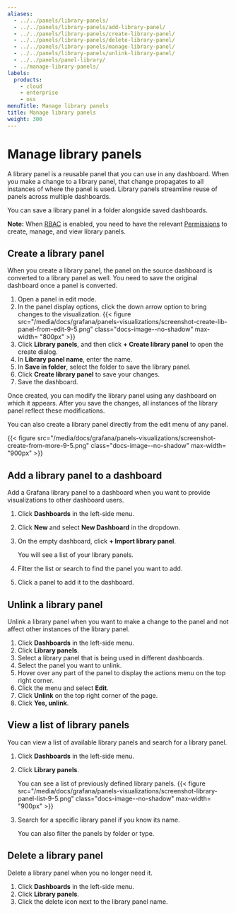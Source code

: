 ```yaml
---
aliases:
  - ../../panels/library-panels/
  - ../../panels/library-panels/add-library-panel/
  - ../../panels/library-panels/create-library-panel/
  - ../../panels/library-panels/delete-library-panel/
  - ../../panels/library-panels/manage-library-panel/
  - ../../panels/library-panels/unlink-library-panel/
  - ../../panels/panel-library/
  - ../manage-library-panels/
labels:
  products:
    - cloud
    - enterprise
    - oss
menuTitle: Manage library panels
title: Manage library panels
weight: 300
---
```


# Manage library panels

A library panel is a reusable panel that you can use in any dashboard. When you make a change to a library panel, that change propagates to all instances of where the panel is used. Library panels streamline reuse of panels across multiple dashboards.

You can save a library panel in a folder alongside saved dashboards.

**Note:** When [RBAC](https://grafana.com/docs/grafana/latest/administration/roles-and-permissions/access-control/) is enabled, you need to have the relevant [Permissions](https://grafana.com/docs/grafana/latest/administration/roles-and-permissions/access-control/rbac-fixed-basic-role-definitions/) to create, manage, and view library panels.

## Create a library panel

When you create a library panel, the panel on the source dashboard is converted to a library panel as well. You need to save the original dashboard once a panel is converted.

1. Open a panel in edit mode.
1. In the panel display options, click the down arrow option to bring changes to the visualization.
   {{< figure src="/media/docs/grafana/panels-visualizations/screenshot-create-lib-panel-from-edit-9-5.png" class="docs-image--no-shadow" max-width= "800px" >}}
1. Click **Library panels**, and then click **+ Create library panel** to open the create dialog.
1. In **Library panel name**, enter the name.
1. In **Save in folder**, select the folder to save the library panel.
1. Click **Create library panel** to save your changes.
1. Save the dashboard.

Once created, you can modify the library panel using any dashboard on which it appears. After you save the changes, all instances of the library panel reflect these modifications.

You can also create a library panel directly from the edit menu of any panel.

{{< figure src="/media/docs/grafana/panels-visualizations/screenshot-create-from-more-9-5.png" class="docs-image--no-shadow" max-width= "900px" >}}

## Add a library panel to a dashboard

Add a Grafana library panel to a dashboard when you want to provide visualizations to other dashboard users.

1. Click **Dashboards** in the left-side menu.
1. Click **New** and select **New Dashboard** in the dropdown.
1. On the empty dashboard, click **+ Import library panel**.

   You will see a list of your library panels.

1. Filter the list or search to find the panel you want to add.
1. Click a panel to add it to the dashboard.

## Unlink a library panel

Unlink a library panel when you want to make a change to the panel and not affect other instances of the library panel.

1. Click **Dashboards** in the left-side menu.
1. Click **Library panels**.
1. Select a library panel that is being used in different dashboards.
1. Select the panel you want to unlink.
1. Hover over any part of the panel to display the actions menu on the top right corner.
1. Click the menu and select **Edit**.
1. Click **Unlink** on the top right corner of the page.
1. Click **Yes, unlink**.

## View a list of library panels

You can view a list of available library panels and search for a library panel.

1. Click **Dashboards** in the left-side menu.
1. Click **Library panels**.

   You can see a list of previously defined library panels.
   {{< figure src="/media/docs/grafana/panels-visualizations/screenshot-library-panel-list-9-5.png" class="docs-image--no-shadow" max-width= "900px" >}}

1. Search for a specific library panel if you know its name.

   You can also filter the panels by folder or type.

## Delete a library panel

Delete a library panel when you no longer need it.

1. Click **Dashboards** in the left-side menu.
1. Click **Library panels**.
1. Click the delete icon next to the library panel name.
